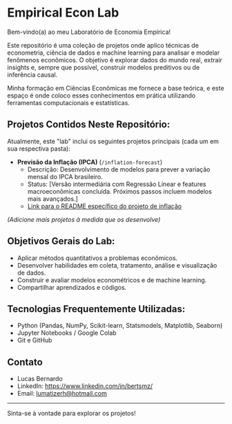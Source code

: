 # Empirical Econ Lab

Bem-vindo(a) ao meu Laboratório de Economia Empírica!

Este repositório é uma coleção de projetos onde aplico técnicas de econometria, ciência de dados e machine learning para analisar e modelar fenômenos econômicos. O objetivo é explorar dados do mundo real, extrair insights e, sempre que possível, construir modelos preditivos ou de inferência causal.

Minha formação em Ciências Econômicas me fornece a base teórica, e este espaço é onde coloco esses conhecimentos em prática utilizando ferramentas computacionais e estatísticas.

## Projetos Contidos Neste Repositório:

Atualmente, este "lab" inclui os seguintes projetos principais (cada um em sua respectiva pasta):

* **Previsão da Inflação (IPCA)** (`/inflation-forecast`)
    * Descrição: Desenvolvimento de modelos para prever a variação mensal do IPCA brasileiro.
    * Status: [Versão intermediária com Regressão Linear e features macroeconômicas concluída. Próximos passos incluem modelos mais avançados.]
    * [Link para o README específico do projeto de inflação](./inflation-forecast/README.md)


*(Adicione mais projetos à medida que os desenvolve)*

## Objetivos Gerais do Lab:
* Aplicar métodos quantitativos a problemas econômicos.
* Desenvolver habilidades em coleta, tratamento, análise e visualização de dados.
* Construir e avaliar modelos econométricos e de machine learning.
* Compartilhar aprendizados e códigos.

## Tecnologias Frequentemente Utilizadas:
* Python (Pandas, NumPy, Scikit-learn, Statsmodels, Matplotlib, Seaborn)
* Jupyter Notebooks / Google Colab
* Git e GitHub

## Contato
* Lucas Bernardo
* LinkedIn: https://www.linkedin.com/in/bertsmz/
* Email: lumatizerh@hotmail.com

---

Sinta-se à vontade para explorar os projetos!

